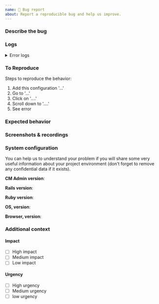 ```yaml
---
name: 🐛 Bug report
about: Report a reproducible bug and help us improve.
---
```


<!-- Before creating a bug report, try disabling browser extensions to see if the bug is still present. -->

<!-- If you have added and/or updated any DSL related code try restarting the server. -->

### Describe the bug

<!-- A clear and concise description of what the bug is. -->

### Logs
<details>
  <summary>Error logs</summary>

```
Place your error logs here
```
</details>

### To Reproduce

Steps to reproduce the behavior:

1. Add this configuration '...'
2. Go to '...'
3. Click on '....'
4. Scroll down to '....'
5. See error

### Expected behavior

<!-- A clear and concise description of what you expected to happen. -->

### Screenshots & recordings

<!-- If applicable, add screenshots to help explain your problem. -->

### System configuration
You can help us to understand your problem if you will share some very
useful information about your project environment (don't forget to
remove any confidential data if it exists).

**CM Admin version**:

**Rails version**:
<!-- Requirement is v6.0+ -->

**Ruby version**:
<!-- Requirement is v2.7+ -->

**OS, version**:

**Browser, version**:

### Additional context

<!-- Add any other context about the problem or helpful links here. -->

#### Impact
<!--
  How much are you impacted by this issue?
  Please set a level of Impact and Urgency
  (Mark [x] inside the brackets)
-->

 - [ ] High impact
 - [ ] Medium impact
 - [ ] Low impact

#### Urgency

 - [ ] High urgency
 - [ ] Medium urgency
 - [ ] low urgency